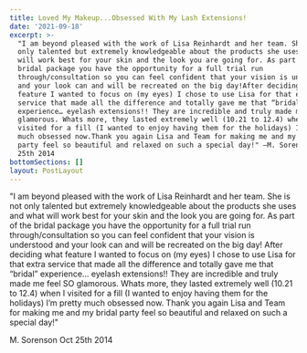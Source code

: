 ```yaml
---
title: Loved My Makeup...Obsessed With My Lash Extensions!
date: '2021-09-18'
excerpt: >-
  "I am beyond pleased with the work of Lisa Reinhardt and her team. She is not
  only talented but extremely knowledgeable about the products she uses and what
  will work best for your skin and the look you are going for. As part of the
  bridal package you have the opportunity for a full trial run
  through/consultation so you can feel confident that your vision is understood
  and your look can and will be recreated on the big day!After deciding what
  feature I wanted to focus on (my eyes) I chose to use Lisa for that extra
  service that made all the difference and totally gave me that “bridal”
  experience… eyelash extensions!! They are incredible and truly made me feel SO
  glamorous. Whats more, they lasted extremely well (10.21 to 12.4) when I
  visited for a fill (I wanted to enjoy having them for the holidays) I’m pretty
  much obsessed now.Thank you again Lisa and Team for making me and my bridal
  party feel so beautiful and relaxed on such a special day!" –M. Sorenson Oct
  25th 2014
bottomSections: []
layout: PostLayout
---
```

"I am beyond pleased with the work of Lisa Reinhardt and her team. She is not only talented but extremely knowledgeable about the products she uses and what will work best for your skin and the look you are going for. As part of the bridal package you have the opportunity for a full trial run through/consultation so you can feel confident that your vision is understood and your look can and will be recreated on the big day!
After deciding what feature I wanted to focus on (my eyes) I chose to use Lisa for that extra service that made all the difference and totally gave me that “bridal” experience… eyelash extensions!! They are incredible and truly made me feel SO glamorous. Whats more, they lasted extremely well (10.21 to 12.4) when I visited for a fill (I wanted to enjoy having them for the holidays) I’m pretty much obsessed now.
Thank you again Lisa and Team for making me and my bridal party feel so beautiful and relaxed on such a special day!"

M. Sorenson Oct 25th 2014
